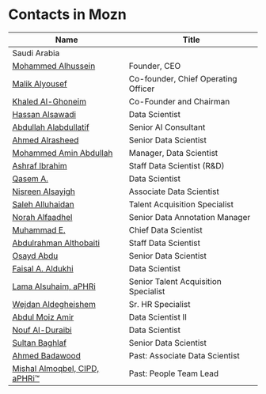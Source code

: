# Contacts in Mozn

| Name                                                         | Title                                |
| ------------------------------------------------------------ | ------------------------------------ |
| Saudi Arabia                                                 |                                      |
| [Mohammed Alhussein](https://www.linkedin.com/in/mohammed-alhussein-44106a6/) | Founder, CEO                         |
| [Malik Alyousef](https://www.linkedin.com/in/malikalyousef/) | Co-founder, Chief Operating Officer  |
| [Khaled Al-Ghoneim](https://www.linkedin.com/in/khaled-al-ghoneim/) | Co-Founder and Chairman              |
| [Hassan Alsawadi](https://www.linkedin.com/in/hassan-alsawadi/) | Data Scientist                       |
| [Abdullah Alabdullatif](https://www.linkedin.com/in/abdullahmlatif/) | Senior AI Consultant                 |
| [Ahmed Alrasheed](https://www.linkedin.com/in/ahmedalrasheed/) | Senior Data Scientist                |
| [Mohammed Amin Abdullah](https://www.linkedin.com/in/mohammed-amin-abdullah-7b66941b2/) | Manager, Data Scientist              |
| [Ashraf Ibrahim](https://www.linkedin.com/in/ashraf-ibrahim-08b0b9128/) | Staff Data Scientist (R&D)           |
| [Qasem A.](https://www.linkedin.com/in/qasem-hijji/)         | Data Scientist                       |
| [Nisreen Alsayigh](https://www.linkedin.com/in/nisreen-alsayigh-511397197/) | Associate Data Scientist             |
| [Saleh Alluhaidan](https://www.linkedin.com/in/salehalluhaydan/) | Talent Acquisition Specialist        |
| [Norah Alfaadhel](https://www.linkedin.com/in/norah-alfaadhel-43519272/) | Senior Data Annotation Manager       |
| [Muhammad E.](https://www.linkedin.com/in/muhammad-e-27545577/) | Chief Data Scientist                 |
| [Abdulrahman Althobaiti](https://www.linkedin.com/in/abdulrahman-althobaiti-7a0528170/) | Staff Data Scientist                 |
| [Osayd Abdu](https://www.linkedin.com/in/osaydabdu/)         | Senior Data Scientist                |
| [Faisal A. Aldukhi](https://www.linkedin.com/in/faisal-aldukhi/) | Data Scientist                       |
| [Lama Alsuhaim, aPHRi](https://www.linkedin.com/in/lamaalsuhaim/) | Senior Talent Acquisition Specialist |
| [Wejdan Aldegheishem](https://www.linkedin.com/in/wejdan-aldegheishem-a6526a155/) | Sr. HR Specialist                    |
| [Abdul Moiz Amir](https://www.linkedin.com/in/abdulmoizamir/) | Data Scientist II                    |
| [Nouf Al-Duraibi](https://www.linkedin.com/in/nouf-duraibi/) | Data Scientist                       |
| [Sultan Baghlaf](https://www.linkedin.com/in/sultanbaghlaf/) | Senior Data Scientist                |
| [Ahmed Badawood](https://www.linkedin.com/in/ahmed-badawood/) | Past: Associate Data Scientist       |
| [Mishal Almoqbel, CIPD, aPHRi™](https://www.linkedin.com/in/mishal-almoqbel-cipd-aphri%E2%84%A2-b2768615b/) | Past: People Team Lead               |

